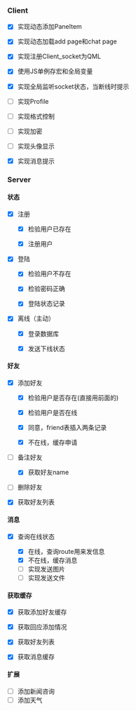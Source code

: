 ### Client

- [x] 实现动态添加PaneItem

- [x] 实现动态加载add page和chat page

- [x] 实现注册Client_socket为QML

- [x] 使用JS单例存宏和全局变量

- [x] 实现全局监听socket状态，当断线时提示

- [ ] 实现Profile

- [ ] 实现格式控制

- [ ] 实现加密

- [ ] 实现头像显示

- [x] 实现消息提示

### Server

#### 状态

- [x] 注册
  
  - [x] 检验用户已存在
  
  - [x] 注册用户

- [x] 登陆
  
  - [x] 检验用户不存在
  
  - [x] 检验密码正确
  
  - [x] 登陆状态记录

- [x] 离线（主动）
  
  - [x] 登录数据库
  
  - [x] 发送下线状态

#### 好友

- [x] 添加好友
  
  - [x] 检验用户是否存在(直接用前面的)
  
  - [x] 检验用户是否在线
  
  - [x] 同意，friend表插入两条记录
  
  - [x] 不在线，缓存申请

- [ ] 备注好友
  
  - [x] 获取好友name

- [ ] 删除好友

- [x] 获取好友列表

#### 消息

- [x] 查询在线状态
  
  - [x] 在线，查询route用来发信息
  - [x] 不在线，缓存消息
  - [ ] 实现发送图片
  - [ ] 实现发送文件

#### 获取缓存

- [x] 获取添加好友缓存

- [x] 获取回应添加情况

- [x] 获取好友列表

- [x] 获取消息缓存

#### 扩展

- [ ] 添加新闻咨询
- [ ] 添加天气